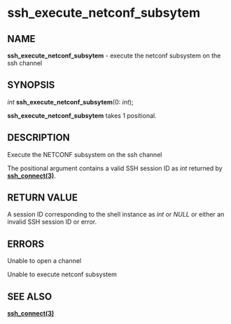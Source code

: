 # ssh_execute_netconf_subsytem

## NAME

**ssh_execute_netconf_subsytem** - execute the netconf subsystem on the ssh channel

## SYNOPSIS

*int* **ssh_execute_netconf_subsytem**(0: *int*);

**ssh_execute_netconf_subsytem** takes 1 positional.

## DESCRIPTION

Execute the NETCONF subsystem on the ssh channel

The positional argument contains a valid SSH session ID as *int* returned by **[ssh_connect(3)](ssh_connect.md)**.

## RETURN VALUE

A session ID corresponding to the shell instance as *int* or *NULL* or either an invalid SSH session ID or error.

## ERRORS

Unable to open a channel

Unable to execute netconf subsystem

## SEE ALSO

**[ssh_connect(3)](ssh_connect.md)**
